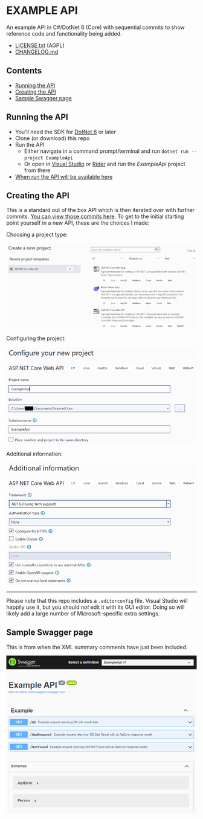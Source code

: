 # EXAMPLE API

An example API in C#/DotNet 6 (Core) with sequential commits to show reference code and functionality being added.

- [LICENSE.txt](./LICENSE.txt) (AGPL)
- [CHANGELOG.md](./CHANGELOG.md)

## Contents

- [Running the API](#running-the-api)
- [Creating the API](#creating-the-api)
- [Sample Swagger page](#sample-swagger-page)

## Running the API

- You'll need the SDK for [DotNet 6](https://dotnet.microsoft.com/en-us/) or later
- Clone (or download) this repo
- Run the API
  - Either navigate in a command prompt/terminal and run `dotnet run --project ExampleApi`
  - Or open in [Visual Studio](https://visualstudio.microsoft.com/vs/) or [Rider](https://www.jetbrains.com/rider/) and run the *ExampleApi* project from there
- [When run the API will be available here](https://localhost:5001/swagger/index.html)

## Creating the API

This is a standard out of the box API which is then iterated over with further commits. [You can view those commits here](https://github.com/kcartlidge/ExampleApi/commits/main). To get to the initial starting point yourself in a new API, these are the choices I made:

Choosing a project type:

![Project Type](./Screenshots/01-Creating-a-New-Solution--Project-Type.png)

Configuring the project:

![Configure Project](./Screenshots/02-Creating-a-New-Solution--Configure-Project.png)

Additional information:

![Additional Information](./Screenshots/03-Creating-a-New-Solution--Additional-Information.png)

---

Please note that this repo includes a `.editorconfig` file. Visual Studio will happily use it, but you should *not* edit it with its GUI editor. Doing so will likely add a large number of Microsoft-specific extra settings.

## Sample Swagger page

This is from when the XML summary comments have just been included.

![Sample Swagger Page (Early On)](./Screenshots/04-Sample-Swagger-Page-Early-On.png)
